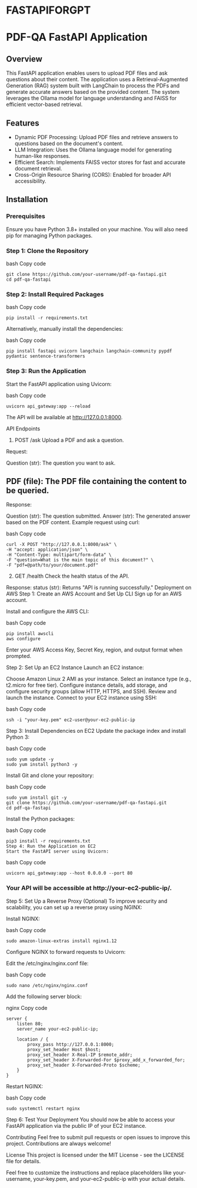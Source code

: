 # FASTAPIFORGPT
# PDF-QA FastAPI Application
## Overview
This FastAPI application enables users to upload PDF files and ask questions about their content. The application uses a Retrieval-Augmented Generation (RAG) system built with LangChain to process the PDFs and generate accurate answers based on the provided content. The system leverages the Ollama model for language understanding and FAISS for efficient vector-based retrieval.

## Features
- Dynamic PDF Processing: Upload PDF files and retrieve answers to questions based on the document's content.
- LLM Integration: Uses the Ollama language model for generating human-like responses.
- Efficient Search: Implements FAISS vector stores for fast and accurate document retrieval.
- Cross-Origin Resource Sharing (CORS): Enabled for broader API accessibility.
## Installation
### Prerequisites
Ensure you have Python 3.8+ installed on your machine. You will also need pip for managing Python packages.

### Step 1: Clone the Repository
bash
Copy code
```
git clone https://github.com/your-username/pdf-qa-fastapi.git
cd pdf-qa-fastapi
```
### Step 2: Install Required Packages
bash
Copy code
```
pip install -r requirements.txt
```
Alternatively, manually install the dependencies:

bash
Copy code
```
pip install fastapi uvicorn langchain langchain-community pypdf pydantic sentence-transformers
```
### Step 3: Run the Application
Start the FastAPI application using Uvicorn:

bash
Copy code
```
uvicorn api_gateway:app --reload
```
The API will be available at http://127.0.0.1:8000.

API Endpoints
1. POST /ask
Upload a PDF and ask a question.

Request:

Question (str): The question you want to ask.
## PDF (file): The PDF file containing the content to be queried.
Response:

Question (str): The question submitted.
Answer (str): The generated answer based on the PDF content.
Example request using curl:

bash
Copy code
```
curl -X POST "http://127.0.0.1:8000/ask" \
-H "accept: application/json" \
-H "Content-Type: multipart/form-data" \
-F "question=What is the main topic of this document?" \
-F "pdf=@path/to/your/document.pdf"
```
2. GET /health
Check the health status of the API.

Response:
status (str): Returns "API is running successfully."
Deployment on AWS
Step 1: Create an AWS Account and Set Up CLI
Sign up for an AWS account.

Install and configure the AWS CLI:

bash
Copy code
```
pip install awscli
aws configure
```
Enter your AWS Access Key, Secret Key, region, and output format when prompted.

Step 2: Set Up an EC2 Instance
Launch an EC2 instance:

Choose Amazon Linux 2 AMI as your instance.
Select an instance type (e.g., t2.micro for free tier).
Configure instance details, add storage, and configure security groups (allow HTTP, HTTPS, and SSH).
Review and launch the instance.
Connect to your EC2 instance using SSH:

bash
Copy code
```
ssh -i "your-key.pem" ec2-user@your-ec2-public-ip
```
Step 3: Install Dependencies on EC2
Update the package index and install Python 3:

bash
Copy code
```
sudo yum update -y
sudo yum install python3 -y
```
Install Git and clone your repository:

bash
Copy code
```
sudo yum install git -y
git clone https://github.com/your-username/pdf-qa-fastapi.git
cd pdf-qa-fastapi
```
Install the Python packages:

bash
Copy code
```
pip3 install -r requirements.txt
Step 4: Run the Application on EC2
Start the FastAPI server using Uvicorn:
```
bash
Copy code
```
uvicorn api_gateway:app --host 0.0.0.0 --port 80
```
### Your API will be accessible at http://your-ec2-public-ip/.

Step 5: Set Up a Reverse Proxy (Optional)
To improve security and scalability, you can set up a reverse proxy using NGINX:

Install NGINX:

bash
Copy code
```
sudo amazon-linux-extras install nginx1.12
```
Configure NGINX to forward requests to Uvicorn:

Edit the /etc/nginx/nginx.conf file:

bash
Copy code
```
sudo nano /etc/nginx/nginx.conf
```
Add the following server block:

nginx
Copy code
```
server {
    listen 80;
    server_name your-ec2-public-ip;

    location / {
        proxy_pass http://127.0.0.1:8000;
        proxy_set_header Host $host;
        proxy_set_header X-Real-IP $remote_addr;
        proxy_set_header X-Forwarded-For $proxy_add_x_forwarded_for;
        proxy_set_header X-Forwarded-Proto $scheme;
    }
}
```
Restart NGINX:

bash
Copy code
```
sudo systemctl restart nginx
```
Step 6: Test Your Deployment
You should now be able to access your FastAPI application via the public IP of your EC2 instance.

Contributing
Feel free to submit pull requests or open issues to improve this project. Contributions are always welcome!

License
This project is licensed under the MIT License - see the LICENSE file for details.

Feel free to customize the instructions and replace placeholders like your-username, your-key.pem, and your-ec2-public-ip with your actual details.
